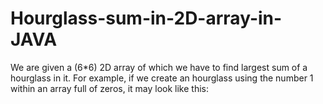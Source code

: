 # Hourglass-sum-in-2D-array-in-JAVA
We are given a (6*6) 2D array of which we have to find largest sum of a hourglass in it. For example, if we create an hourglass using the number 1 within an array full of zeros, it may look like this:
